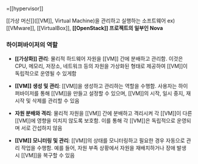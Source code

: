 =[[hypervisor]]

[[가상 머신]]([[VM]], Virtual Machine)을 관리하고 실행하는 소프트웨어
ex) [[VMware]], [[VirtualBox]], **[[OpenStack]] 프로젝트의 일부인 Nova**

### 하이퍼바이저의 역할

- **[[가상화]] 관리**: 물리적 하드웨어 자원을 [[VM]] 간에 분배하고 관리함. 이것은 CPU, 메모리, 저장소, 네트워크 등의 자원을 가상화된 형태로 제공하여 [[VM]]이 독립적으로 운영될 수 있게함
    
- **[[VM]] 생성 및 관리**: [[VM]]을 생성하고 관리하는 역할을 수행함. 사용자는 하이퍼바이저를 통해 [[VM]]을 만들고 설정할 수 있으며, [[VM]]의 시작, 일시 중지, 재시작 및 삭제를 관리할 수 있음
    
- **자원 분배와 격리**: 물리적 자원을 [[VM]] 간에 분배하고 격리시켜 각 [[VM]]이 다른 [[VM]]에 영향을 미치지 않도록 보호함. 이를 통해 각 [[VM]]은 독립적으로 운영되며 서로 간섭하지 않음
    
- **[[VM]] 모니터링 및 관리**: [[VM]]의 상태를 모니터링하고 필요한 경우 자동으로 관리 작업을 수행함. 예를 들어, 자원 부족 상황에서 자원을 재배치하거나 장애 발생 시 [[VM]]을 복구할 수 있음